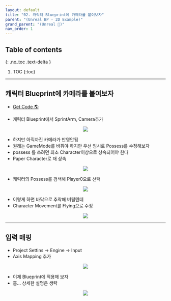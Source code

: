 ```yaml
---
layout: default
title: "02. 캐릭터 Blueprint에 카메라를 붙여보자"
parent: "(Unreal BP - 2D Example)"
grand_parent: "(Unreal 🚀)"
nav_order: 1
---
```


## Table of contents
{: .no_toc .text-delta }

1. TOC
{:toc}

---

## 캐릭터 Blueprint에 카메라를 붙여보자

* [Get Code 🌎](https://github.com/Arthur880708/Unreal_Blueprint_1/tree/4)

* 캐릭터 Blueprint에서 SprintArm, Camera추가

<p align="center">
  <img src="https://taehyungs-programming-blog.github.io/blog/assets/images/unreal/bp-2/bp2-2-1.png"/>
</p>

* 하지만 아직까진 카메라가 반영안됨
* 원래는 GameMode를 바꿔야 하지만 우선 임시로 Possess를 수정해보자
* possess 를 쓰려면 최소 Character이상으로 상속되어야 한다
* Paper Character로 재 상속

<p align="center">
  <img src="https://taehyungs-programming-blog.github.io/blog/assets/images/unreal/bp-2/bp2-2-2.png"/>
</p>

* 캐릭터의 Possess를 검색해 Player0으로 선택

<p align="center">
  <img src="https://taehyungs-programming-blog.github.io/blog/assets/images/unreal/bp-2/bp2-2-3.png"/>
</p>

* 이렇게 하면 바닥으로 추락해 버릴텐데
* Character Movement를 Flying으로 수정

<p align="center">
  <img src="https://taehyungs-programming-blog.github.io/blog/assets/images/unreal/bp-2/bp2-2-4.png"/>
</p>

---

## 입력 매핑

* Project Settins -> Engine -> Input
* Axis Mapping 추가

<p align="center">
  <img src="https://taehyungs-programming-blog.github.io/blog/assets/images/unreal/bp-2/bp2-2-5.png"/>
</p>

* 이제 Blueprint에 적용해 보자
* 흠... 상세한 설명은 생략

<p align="center">
  <img src="https://taehyungs-programming-blog.github.io/blog/assets/images/unreal/bp-2/bp2-2-6.png"/>
</p>
